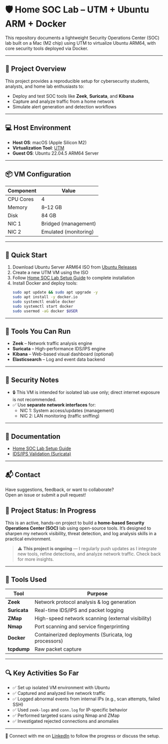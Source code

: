 # 🛡️ Home SOC Lab – UTM + Ubuntu ARM + Docker

This repository documents a lightweight Security Operations Center (SOC) lab built on a Mac (M2 chip) using UTM to virtualize Ubuntu ARM64, with core security tools deployed via Docker.

---

## 🔧 Project Overview

This project provides a reproducible setup for cybersecurity students, analysts, and home lab enthusiasts to:

- Deploy and test SOC tools like **Zeek**, **Suricata**, and **Kibana**
- Capture and analyze traffic from a home network
- Simulate alert generation and detection workflows

---

## 💻 Host Environment

- **Host OS**: macOS (Apple Silicon M2)
- **Virtualization Tool**: [UTM](https://mac.getutm.app)
- **Guest OS**: Ubuntu 22.04.5 ARM64 Server

---

## 📦 VM Configuration

| Component     | Value                |
|---------------|----------------------|
| CPU Cores     | 4                    |
| Memory        | 8–12 GB              |
| Disk          | 84 GB                |
| NIC 1         | Bridged (management) |
| NIC 2         | Emulated (monitoring) |

---

## 🚀 Quick Start

1. Download Ubuntu Server ARM64 ISO from [Ubuntu Releases](https://cdimage.ubuntu.com/releases/22.04/release/)
2. Create a new UTM VM using the ISO
3. Follow [Home SOC Lab Setup Guide](setup/install_steps.md) to complete installation
4. Install Docker and deploy tools:
   ```bash
   sudo apt update && sudo apt upgrade -y
   sudo apt install -y docker.io
   sudo systemctl enable docker
   sudo systemctl start docker
   sudo usermod -aG docker $USER

---
## 🧪 Tools You Can Run

- **Zeek** – Network traffic analysis engine
- **Suricata** – High-performance IDS/IPS engine
- **Kibana** – Web-based visual dashboard (optional)
- **Elasticsearch** – Log and event data backend

---

## 🔐 Security Notes

- 🔒 This VM is intended for isolated lab use only; direct internet exposure is not recommended.
- ✅ Use **separate network interfaces** for:
  - NIC 1: System access/updates (management)
  - NIC 2: LAN monitoring (traffic sniffing)

---

## 📄 Documentation

- [Home SOC Lab Setup Guide](setup/install_steps.md)
- [IDS/IPS Validation (Suricata)](setup/suricata.md)

---

## 📬 Contact

Have suggestions, feedback, or want to collaborate?  
Open an issue or submit a pull request!

## 🚧 Project Status: In Progress

This is an active, hands-on project to build a **home-based Security Operations Center (SOC)** lab using open-source tools. It’s designed to sharpen my network visibility, threat detection, and log analysis skills in a practical environment.

> ⚠️ **This project is ongoing** — I regularly push updates as I integrate new tools, refine detections, and analyze network traffic. Check back for more insights.

---

## 🔧 Tools Used

| Tool       | Purpose                                  |
|------------|------------------------------------------|
| **Zeek**   | Network protocol analysis & log generation |
| **Suricata** | Real-time IDS/IPS and packet logging     |
| **ZMap**   | High-speed network scanning (external visibility) |
| **Nmap**   | Port scanning and service fingerprinting  |
| **Docker** | Containerized deployments (Suricata, log processors) |
| **tcpdump**| Raw packet capture                        |

---

## 🔍 Key Activities So Far

- ✅ Set up isolated VM environment with Ubuntu
- ✅ Captured and analyzed live network traffic
- ✅ Logged abnormal events from internal IPs (e.g., scan attempts, failed SSH)
- ✅ Used `zeek-logs` and `conn.log` for IP-specific behavior
- ✅ Performed targeted scans using Nmap and ZMap
- ✅ Investigated rejected connections and anomalies

---

🔗 Connect with me on [LinkedIn](https://www.linkedin.com/in/kendrick-riley-7126176b) to follow the progress or discuss the setup.



